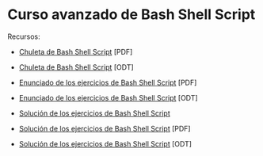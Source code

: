 Curso avanzado de Bash Shell Script
===================================

Recursos:

- [Chuleta de Bash Shell Script](https://github.com/asanzdiego/curso-shell-script-2014/raw/master/chuleta-shell-script.pdf) [PDF]

- [Chuleta de Bash Shell Script](https://github.com/asanzdiego/curso-shell-script-2014/raw/master/chuleta-shell-script.odt) [ODT]

- [Enunciado de los ejercicios de Bash Shell Script](https://github.com/asanzdiego/curso-shell-script-2014/raw/master/ejercicios-shell-script/ejercicios-shell-script.pdf) [PDF]

- [Enunciado de los ejercicios de Bash Shell Script](https://github.com/asanzdiego/curso-shell-script-2014/raw/master/ejercicios-shell-script/ejercicios-shell-script.odt) [ODT]

- [Solución de los ejercicios de Bash Shell Script](https://github.com/asanzdiego/curso-shell-script-2014/tree/master/ejercicios-shell-script/solucion)

- [Solución de los ejercicios de Bash Shell Script](https://github.com/asanzdiego/curso-shell-script-2014/tree/master/ejercicios-shell-script/ejercicios-shell-script-solucion.pdf) [PDF]

- [Solución de los ejercicios de Bash Shell Script](https://github.com/asanzdiego/curso-shell-script-2014/tree/master/ejercicios-shell-script/ejercicios-shell-script-solucion.odt) [ODT]
